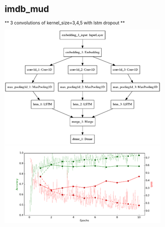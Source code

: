 # imdb_mud

** 3 convolutions of kernel_size=3,4,5 with lstm dropout **

![diagram](https://github.com/ayenter/imdb_mud/blob/master/model_4/m4_diagram.png)
![graph](https://github.com/ayenter/imdb_mud/blob/master/model_4/m4_r1_e10_graph.png)
